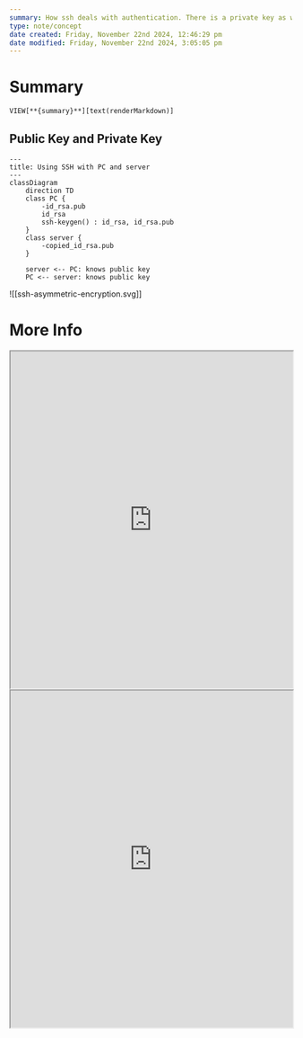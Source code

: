 ```yaml
---
summary: How ssh deals with authentication. There is a private key as well as a public key. Private key should be kept secret, the public can be put anywhere. The private key is used to pretend to be yourself. Public key can be generated from the private key, but not vice versa. The idea
type: note/concept
date created: Friday, November 22nd 2024, 12:46:29 pm
date modified: Friday, November 22nd 2024, 3:05:05 pm
---
```

# Summary
`VIEW[**{summary}**][text(renderMarkdown)]`

## Public Key and Private Key
```mermaid
---
title: Using SSH with PC and server
---
classDiagram
	direction TD
	class PC {
		-id_rsa.pub
		id_rsa
		ssh-keygen() : id_rsa, id_rsa.pub
	}
	class server {
		-copied_id_rsa.pub
	}
		
	server <-- PC: knows public key
	PC <-- server: knows public key

```
![[ssh-asymmetric-encryption.svg]]

# More Info
<iframe src="https://www.manageengine.com/privileged-access-management/what-is-ssh-secure-shell.html" style="width: 100%; height: 600px;background-color:white;"></iframe>


<iframe src="https://support.atlassian.com/bitbucket-cloud/docs/set-up-personal-ssh-keys-on-linux/" style="width: 100%; height: 600px;background-color:white;"></iframe>